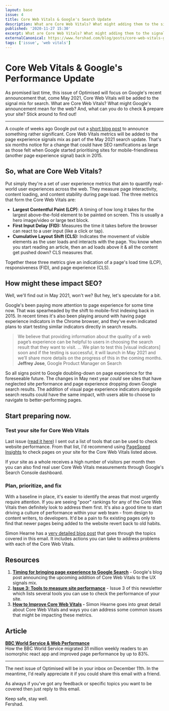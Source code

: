 ```yaml
---
layout: base
issue: 4
title: Core Web Vitals & Google's Search Update
description: What are Core Web Vitals? What might adding them to the signalling mix for search mean for SEO? And, what can you do to check & prepare your site? Read on to find out!
published: '2020-11-27 15:30'
excerpt: What are Core Web Vitals? What might adding them to the signalling mix for search mean for SEO? And, what can you do to check & prepare your site?
externalCanonical: https://www.fershad.com/blog/posts/core-web-vitals-google-search/
tags: ['issue', 'web vitals']
---
```

# **Core Web Vitals & Google's Performance Update**

As promised last time, this issue of Optimised will focus on Google's recent announcement that, come May 2021, Core Web Vitals will be added to the signal mix for search. What are Core Web Vitals? What might Google's announcement mean for the web? And, what can you do to check & prepare your site? Stick around to find out!

***

A couple of weeks ago Google put out a [short blog post](https://developers.google.com/search/blog/2020/11/timing-for-page-experience) to announce something rather significant. Core Web Vitals metrics will be added to the page experience signals mix as part of the May 2021 search update. That's six months notice for a change that could have SEO ramifications as large as those felt when Google started prioritising sites for mobile-friendliness (another page experience signal) back in 2015.

## **So, what are Core Web Vitals?**

Put simply they're a set of user experience metrics that aim to quantify real-world user experiences across the web. They measure page interactivity, content loading, and content stability during page load. The three metrics that form the Core Web Vitals are:

- **Largest Contentful Paint (LCP)**: A timing of how long it takes for the largest above-the-fold element to be painted on screen. This is usually a hero image/video or large text block.
- **First Input Delay (FID):** Measures the time it takes before the browser can react to a user input (like a click or tap).
- **Cumulative Layout Shift (CLS):** Indicates the movement of visible elements as the user loads and interacts with the page. You know when you start reading an article, then an ad loads above it & all the content get pushed down? CLS measures that.

Together these three metrics give an indication of a page's load time (LCP), responsiveness (FID), and page experience (CLS).

## **How might these impact SEO?**

Well, we'll find out in May 2021, won't we? But hey, let's speculate for a bit.

Google's been paying more attention to page experience for some time now. That was spearheaded by the shift to mobile-first indexing back in 2015. In recent times it's also been playing around with having page experience indicators in the Chrome browser, and they've even indicated plans to start testing similar indicators directly in search results.

> We believe that providing information about the quality of a web page’s experience can be helpful to users in choosing the search result that they want to visit. ... We plan to test this [visual indicators] soon and if the testing is successful, it will launch in May 2021 and we’ll share more details on the progress of this in the coming months.  
> **Jeffrey Jose**, Google Product Manager on Search

So all signs point to Google doubling-down on page experience for the foreseeable future. The changes in May next year *could* see sites that have neglected site performance and page experience dropping down Google search results. The addition of visual page experience indicators alongside search results could have the same impact, with users able to choose to navigate to better-performing pages.

## **Start preparing now.**

### **Test your site for Core Web Vitals**

Last issue ([read it here](https://www.fershad.com/optimised/issue/3/tools-to-measure-website-performance)) I sent out a list of tools that can be used to check website performance. From that list, I'd recommend using [PageSpeed Insights](https://developers.google.com/speed/pagespeed/insights/) to check pages on your site for the Core Web Vitals listed above.

If your site as a whole receives a high number of visitors per month then you can also find real user Core Web Vitals measurements through Google's Search Console dashboard.

### **Plan, prioritize, and fix**

With a baseline in place, it's easier to identify the areas that most urgently require attention. If you are seeing "poor" rankings for any of the Core Web Vitals then definitely look to address them first. It's also a good time to start driving a culture of performance within your web team - from design to content writers, to developers. It'd be a pain to fix existing pages only to find that newer pages being added to the website revert back to old habits.

Simon Hearne has a [very detailed blog post](https://simonhearne.com/2020/core-web-vitals/) that goes through the topics covered in this email. It includes actions you can take to address problems with each of the Core Web Vitals.

## **Resources**

1. **[Timing for bringing page experience to Google Search](https://developers.google.com/search/blog/2020/11/timing-for-page-experience)** - Google's blog post announcing the upcoming addition of Core Web Vitals to the UX signals mix.
2. **[Issue 3: Tools to measure site performance](https://www.fershad.com/optimised/issue/3/tools-to-measure-website-performance)** - Issue 3 of this newsletter which lists several tools you can use to check the performance of your site.
3. **[How to Improve Core Web Vitals](https://simonhearne.com/2020/core-web-vitals/) -** Simon Hearne goes into great detail about Core Web Vitals and ways you can address some common issues that might be impacting these metrics.

## **Article**

**[BBC World Service & Web Performance](https://medium.com/@chris-hinds/bbc-world-service-web-performance-26b08f7abfcc)**  
How the BBC World Service migrated 31 million weekly readers to an isomorphic react app and improved page performance by up to 83%.

---

The next issue of Optimised will be in your inbox on December 11th. In the meantime, I'd really appreciate it if you could share this email with a friend.

As always if you've got any feedback or specific topics you want to be covered then just reply to this email.

Keep safe, stay well. <br>
Fershad.